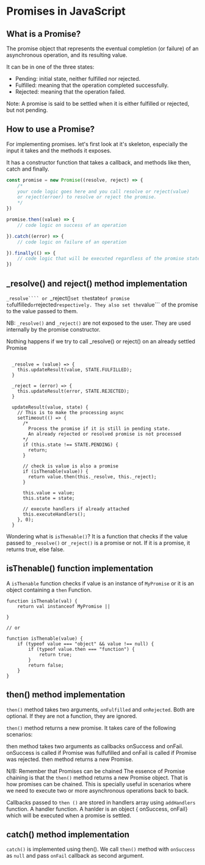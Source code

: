 # Promises in JavaScript

## What is a Promise?
The promise object that represents the eventual completion (or failure) of an asynchronous operation, and its resulting value.

It can be in one of the three states:
- Pending: initial state, neither fulfilled nor rejected.
- Fulfilled: meaning that the operation completed successfully.
- Rejected: meaning that the operation failed.

Note: A promise is said to be settled when it is either fulfilled or rejected, but not pending.

## How to use a Promise?
For implementing promises. let's first look at it's skeleton, especially the input it takes and the methods it exposes.

It has a constructor function that takes a callback, and methods like then, catch and finally.

```javascript
const promise = new Promise((resolve, reject) => {
    /*
    your code logic goes here and you call resolve or reject(value)
    or reject(erroer) to resolve or reject the promise.
    */
})

promise.then((value) => {
    // code logic on success of an operation

}).catch((error) => {
    // code logic on failure of an operation

}).finally(() => {
    // code logic that will be executed regardless of the promise state
})
```

## _resolve() and reject() method implementation
```_resolve```` or ```_reject()``` set the ```state``` of promise to ```fulfilled``` or ```rejected``` respectively. They also set the ```value``` of the promise to the value passed to them.

NB: ```_resolve()``` and ```_reject()``` are not exposed to the user. They are used internally by the promise constructor.

Nothing happens if we try to call _resolve() or reject() on an already settled Promise

```

  _resolve = (value) => {
    this.updateResult(value, STATE.FULFILLED);
  }
  
  _reject = (error) => {
    this.updateResult(error, STATE.REJECTED);
  }
  
  updateResult(value, state) {
    // This is to make the processing async
    setTimeout(() => {
      /*
        Process the promise if it is still in pending state. 
        An already rejected or resolved promise is not processed
      */
      if (this.state !== STATE.PENDING) {
        return;
      }
    
      // check is value is also a promise
      if (isThenable(value)) {
        return value.then(this._resolve, this._reject);
      }
      
      this.value = value;
      this.state = state;
      
      // execute handlers if already attached
      this.executeHandlers();
    }, 0);
  }
```

Wondering what is ```isThenable()```? 
It is a function that checks if the value passed to ```_resolve()``` or ```_reject()``` is a promise or not. If it is a promise, it returns true, else false.

## isThenable() function implementation
A ```isThenable``` function checks if value is an instance of ```MyPromise``` or it is an object containing a ```then``` Function.

```
function isThenable(val) {
    return val instanceof MyPromise || 

}

// or 

function isThenable(value) {
    if (typeof value === "object" && value !== null) {
        if (typeof value.then === "function") {
            return true;
        }
        return false;
    }
}
```

## then() method implementation
```then()``` method takes two arguments, ```onFulfilled``` and ```onRejected```. Both are optional. If they are not a function, they are ignored.

```then()``` method returns a new promise. It takes care of the following scenarios:

then method takes two arguments as callbacks onSuccess and onFail.
onSuccess is called if Promise was fulfufilled and onFail is called if Promise was rejected.
then method returns a new Promise.

N/B: Remember that Promises can be chained
The essence of Promise chaining is that the ```then()``` method returns a new Promise object. That is how promises can be chained. This is specially useful in scenarios where we need to execute two or more asynchronous operations back to back.

Callbacks passed to ```then ()``` are stored in handlers array using ```addHandlers``` function. A handler function. A hanlder is an object { onSuccess, onFail} which will be executed when a promise is settled.



## catch() method implementation

```catch()``` is implemented using then(). We call ```then()``` method with ```onSuccess``` as ```null``` and pass ```onFail```  callback as second argument.

